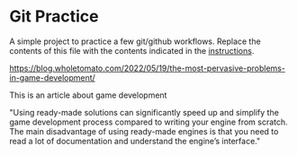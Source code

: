 # Git Practice
A simple project to practice a few git/github workflows.  Replace the contents of this file with the contents indicated in the [instructions](./instructions.md).

https://blog.wholetomato.com/2022/05/19/the-most-pervasive-problems-in-game-development/

This is an article about game development

"Using ready-made solutions can significantly speed up and 
simplify the game development process compared to writing your engine from scratch. 
The main disadvantage of using ready-made engines is that 
you need to read a lot of documentation and understand the engine’s interface."
